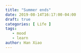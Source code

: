 ```yaml
---
title: "Summer ends"
date: 2019-08-14T16:17:00-04:00
draft: true
categories: [ Life ]
tags:
   - mood
   - learn
author: Han Xiao
---
```

